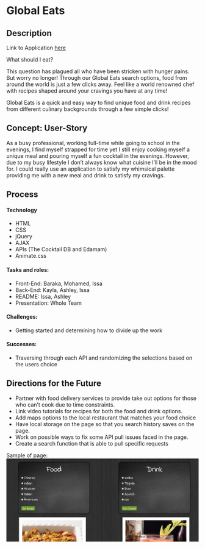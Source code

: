 # Global Eats

## Description
Link to Application [here](https://kaykuhl.github.io/project-1/html)

What should I eat?

This question has plagued all who have been stricken with hunger pains. But worry no longer! Through our Global Eats search options, food from around the world is just a few clicks away. Feel like a world renowned chef with recipes shaped around your cravings you have at any time!

Global Eats is a quick and easy way to find unique food and drink recipes from different culinary backgrounds through a few simple clicks!

## Concept: User-Story
As a busy professional, working full-time while going to school in the evenings, I find myself strapped for time yet I still enjoy cooking myself a unique meal and pouring myself a fun cocktail in the evenings. However, due to my busy lifestyle I don’t always know what cuisine I’ll be in the mood for. I could really use an application to satisfy my whimsical palette providing me with a new meal and drink to satisfy my cravings. 

## Process
#### Technology
- HTML
- CSS
- jQuery
- AJAX
- APIs (The Cocktail DB and Edamam)
- Animate.css

#### Tasks and roles:
- Front-End: Baraka, Mohamed, Issa
- Back-End: Kayla, Ashley, Issa
- README: Issa, Ashley
- Presentation: Whole Team

#### Challenges: 
  - Getting started and determining how to divide up the work

#### Successes:
  - Traversing through each API and randomizing the selections based on the users choice

## Directions for the Future
- Partner with food delivery services to provide take out options for those who can’t cook due to time constraints.
- Link video tutorials for recipes for both the food and drink options.
- Add maps options to the local restaurant that matches your food choice
- Have local storage on the page so that you search history saves on the page.
- Work on possible ways to fix some API pull issues faced in the page.
- Create a search function that is able to pull specific requests




Sample of page:
![Sample of page](assets/images/capture.PNG)